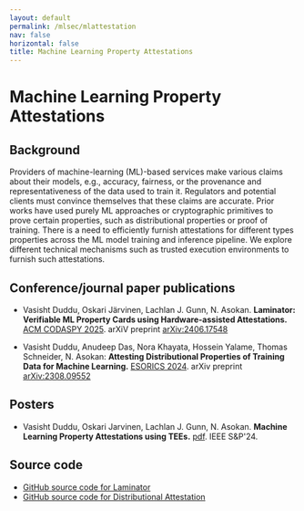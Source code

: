 ```yaml
---
layout: default
permalink: /mlsec/mlattestation
nav: false
horizontal: false
title: Machine Learning Property Attestations
---
```



# Machine Learning Property Attestations

## Background 

Providers of machine-learning (ML)-based services make various claims about their models, e.g., accuracy, fairness, or the provenance and representativeness of the data used to train it. 
Regulators and potential clients must convince themselves that these claims are accurate. 
Prior works have used purely ML approaches or cryptographic primitives to prove certain properties, such as distributional properties or proof of training. 
There is a need to efficiently furnish attestations for different types properties across the ML model training and inference pipeline.
We explore different technical mechanisms such as trusted execution environments to furnish such attestations. 

## Conference/journal paper publications

- Vasisht Duddu, Oskari Järvinen, Lachlan J. Gunn, N. Asokan. **Laminator: Verifiable ML Property Cards using Hardware-assisted Attestations.** [ACM CODASPY 2025](https://www.codaspy.org/2025/). arXiV preprint [arXiv:2406.17548](https://arxiv.org/abs/2406.17548)

- Vasisht Duddu, Anudeep Das, Nora Khayata, Hossein Yalame, Thomas Schneider, N. Asokan: **Attesting Distributional Properties of Training Data for Machine Learning.** [ESORICS 2024](https://esorics2024.org/). arXiv preprint [arXiv:2308.09552](https://arxiv.org/abs/2308.09552)

## Posters

- Vasisht Duddu, Oskari Jarvinen, Lachlan J. Gunn, N. Asokan. **Machine Learning Property Attestations using TEEs.** [pdf](../../assets/pdf/mlsec/AttestedML_poster.pdf). IEEE S&P'24.

## Source code

- [GitHub source code for Laminator](https://github.com/ssg-research/laminator)
- [GitHub source code for Distributional Attestation](https://github.com/ssg-research/distribution-attestation)

